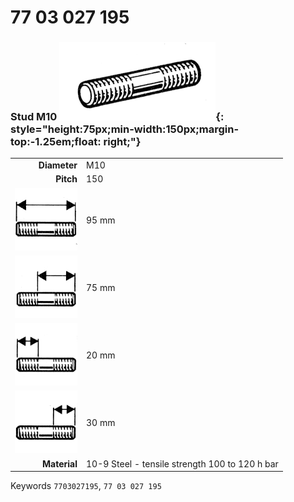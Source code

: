 # 77 03 027 195

### Stud M10 ![](../assets/images/parts/stud.png){: style="height:75px;min-width:150px;margin-top:-1.25em;float: right;"}

|   |   |
|---:|---|
**Diameter** | M10
**Pitch** | 150
![](../assets/images/stud_total.png) | 95 mm
![](../assets/images/stud_total_right.png) | 75 mm
![](../assets/images/stud_left.png) | 20 mm
![](../assets/images/stud_right.png) | 30 mm
**Material** | 10-9 Steel - tensile strength 100 to 120 h bar

Keywords `7703027195`, `77 03 027 195`
